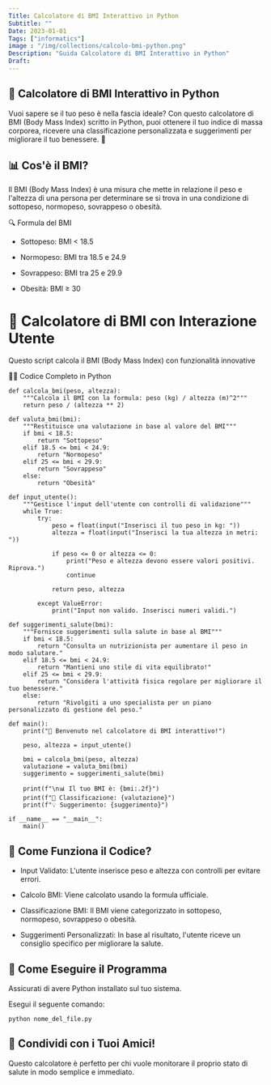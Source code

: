```yaml
---
Title: Calcolatore di BMI Interattivo in Python
Subtitle: ""
Date: 2023-01-01
Tags: ["informatics"]
image : "/img/collections/calcolo-bmi-python.png"
Description: "Guida Calcolatore di BMI Interattivo in Python"
Draft: 
---
```


## 🧮 Calcolatore di BMI Interattivo in Python

Vuoi sapere se il tuo peso è nella fascia ideale? Con questo calcolatore di BMI (Body Mass Index) scritto in Python, puoi ottenere il tuo indice di massa corporea, ricevere una classificazione personalizzata e suggerimenti per migliorare il tuo benessere. 💪

## 📊 Cos'è il BMI?

Il BMI (Body Mass Index) è una misura che mette in relazione il peso e l'altezza di una persona per determinare se si trova in una condizione di sottopeso, normopeso, sovrappeso o obesità.

🔍 Formula del BMI


- Sottopeso: BMI < 18.5

- Normopeso: BMI tra 18.5 e 24.9

- Sovrappeso: BMI tra 25 e 29.9

- Obesità: BMI ≥ 30


# 🧮 Calcolatore di BMI con Interazione Utente

Questo script calcola il BMI (Body Mass Index) con funzionalità innovative

🧑‍💻 Codice Completo in Python


```
def calcola_bmi(peso, altezza):
    """Calcola il BMI con la formula: peso (kg) / altezza (m)^2"""
    return peso / (altezza ** 2)

def valuta_bmi(bmi):
    """Restituisce una valutazione in base al valore del BMI"""
    if bmi < 18.5:
        return "Sottopeso"
    elif 18.5 <= bmi < 24.9:
        return "Normopeso"
    elif 25 <= bmi < 29.9:
        return "Sovrappeso"
    else:
        return "Obesità"

def input_utente():
    """Gestisce l'input dell'utente con controlli di validazione"""
    while True:
        try:
            peso = float(input("Inserisci il tuo peso in kg: "))
            altezza = float(input("Inserisci la tua altezza in metri: "))

            if peso <= 0 or altezza <= 0:
                print("Peso e altezza devono essere valori positivi. Riprova.")
                continue

            return peso, altezza

        except ValueError:
            print("Input non valido. Inserisci numeri validi.")

def suggerimenti_salute(bmi):
    """Fornisce suggerimenti sulla salute in base al BMI"""
    if bmi < 18.5:
        return "Consulta un nutrizionista per aumentare il peso in modo salutare."
    elif 18.5 <= bmi < 24.9:
        return "Mantieni uno stile di vita equilibrato!"
    elif 25 <= bmi < 29.9:
        return "Considera l'attività fisica regolare per migliorare il tuo benessere."
    else:
        return "Rivolgiti a uno specialista per un piano personalizzato di gestione del peso."

def main():
    print("🔢 Benvenuto nel calcolatore di BMI interattivo!")

    peso, altezza = input_utente()

    bmi = calcola_bmi(peso, altezza)
    valutazione = valuta_bmi(bmi)
    suggerimento = suggerimenti_salute(bmi)

    print(f"\n📊 Il tuo BMI è: {bmi:.2f}")
    print(f"📌 Classificazione: {valutazione}")
    print(f"💡 Suggerimento: {suggerimento}")

if __name__ == "__main__":
    main()

```

## 🧰 Come Funziona il Codice?

- Input Validato: L'utente inserisce peso e altezza con controlli per evitare errori.

- Calcolo BMI: Viene calcolato usando la formula ufficiale.

- Classificazione BMI: Il BMI viene categorizzato in sottopeso, normopeso, sovrappeso o obesità.

- Suggerimenti Personalizzati: In base al risultato, l'utente riceve un consiglio specifico per migliorare la salute.

##  🚀 Come Eseguire il Programma

Assicurati di avere Python installato sul tuo sistema. 

Esegui il seguente comando:
```
python nome_del_file.py
```

## 📣 Condividi con i Tuoi Amici!

Questo calcolatore è perfetto per chi vuole monitorare il proprio stato di salute in modo semplice e immediato.
